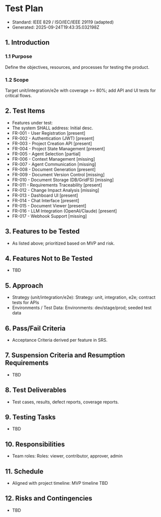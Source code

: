 # Test Plan

- Standard: IEEE 829 / ISO/IEC/IEEE 29119 (adapted)
- Generated: 2025-09-24T19:43:35.032198Z

## 1. Introduction
### 1.1 Purpose
Define the objectives, resources, and processes for testing the product.

### 1.2 Scope
Target unit/integration/e2e with coverage >= 80%; add API and UI tests for critical flows.

## 2. Test Items
- Features under test:
- The system SHALL address: Initial desc.
- FR-001 - User Registration [present]
- FR-002 - Authentication (JWT) [present]
- FR-003 - Project Creation API [present]
- FR-004 - Project State Management [present]
- FR-005 - Agent Selection [partial]
- FR-006 - Context Management [missing]
- FR-007 - Agent Communication [missing]
- FR-008 - Document Generation [present]
- FR-009 - Document Version Control [missing]
- FR-010 - Document Storage (DB/GridFS) [missing]
- FR-011 - Requirements Traceability [present]
- FR-012 - Change Impact Analysis [missing]
- FR-013 - Dashboard UI [present]
- FR-014 - Chat Interface [present]
- FR-015 - Document Viewer [present]
- FR-016 - LLM Integration (OpenAI/Claude) [present]
- FR-017 - Webhook Support [missing]

## 3. Features to be Tested
- As listed above; prioritized based on MVP and risk.

## 4. Features Not to Be Tested
- TBD

## 5. Approach
- Strategy (unit/integration/e2e): Strategy: unit, integration, e2e; contract tests for APIs
- Environments / Test Data: Environments: dev/stage/prod; seeded test data

## 6. Pass/Fail Criteria
- Acceptance Criteria derived per feature in SRS.

## 7. Suspension Criteria and Resumption Requirements
- TBD

## 8. Test Deliverables
- Test cases, results, defect reports, coverage reports.

## 9. Testing Tasks
- TBD

## 10. Responsibilities
- Team roles: Roles: viewer, contributor, approver, admin

## 11. Schedule
- Aligned with project timeline: MVP timeline TBD

## 12. Risks and Contingencies
- TBD